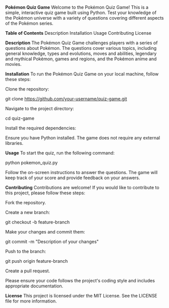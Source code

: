 **Pokémon Quiz Game**
Welcome to the Pokémon Quiz Game! This is a simple, interactive quiz game built using Python. Test your knowledge of the Pokémon universe with a variety of questions covering different aspects of the Pokémon series.

**Table of Contents**
Description
Installation
Usage
Contributing
License

**Description**
The Pokémon Quiz Game challenges players with a series of questions about Pokémon. The questions cover various topics, including general knowledge, types and evolutions, moves and abilities, legendary and mythical Pokémon, games and regions, and the Pokémon anime and movies.

**Installation**
To run the Pokémon Quiz Game on your local machine, follow these steps:

Clone the repository:

git clone https://github.com/your-username/quiz-game.git

Navigate to the project directory:

cd quiz-game

Install the required dependencies:

Ensure you have Python installed. The game does not require any external libraries.

**Usage**
To start the quiz, run the following command:

python pokemon_quiz.py

Follow the on-screen instructions to answer the questions. The game will keep track of your score and provide feedback on your answers.

**Contributing**
Contributions are welcome! If you would like to contribute to this project, please follow these steps:

Fork the repository.

Create a new branch:

git checkout -b feature-branch

Make your changes and commit them:

git commit -m "Description of your changes"

Push to the branch:

git push origin feature-branch

Create a pull request.

Please ensure your code follows the project's coding style and includes appropriate documentation.

**License**
This project is licensed under the MIT License. See the LICENSE file for more information.


